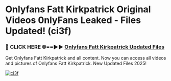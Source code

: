 # Onlyfans Fatt Kirkpatrick Original Videos 0nlyFans Leaked - Files Updated! (ci3f)

<h3>🔴 CLICK HERE 🌐==►► <a href="https://tinyurl.com/x26r9saj" rel="nofollow">Onlyfans Fatt Kirkpatrick Updated Files</a></h3>

Get Onlyfans Fatt Kirkpatrick and all content. Now you can access all videos and pictures of Onlyfans Fatt Kirkpatrick. New Updated Files 2025!

[![ci3f](https://i.imgur.com/LkgZPqh.gif)](https://tinyurl.com/x26r9saj)
